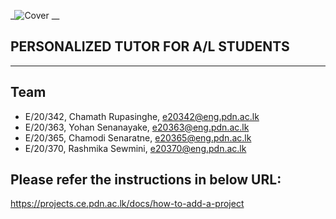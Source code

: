_![Cover](https://github.com/Chama28228/e20-co225-Mentor-Mate/assets/150885183/5b7a36f9-7c67-4928-9872-e6e06b6fe50d)
__
## PERSONALIZED TUTOR FOR A/L STUDENTS
___


## Team
-  E/20/342, Chamath Rupasinghe, [e20342@eng.pdn.ac.lk](mailto:e20342@eng.pdn.ac.lk)
-  E/20/363, Yohan Senanayake, [e20363@eng.pdn.ac.lk](mailto:e20363@eng.pdn.ac.lk)
-  E/20/365, Chamodi Senaratne, [e20365@eng.pdn.ac.lk](mailto:e20365@eng.pdn.ac.lk)
-  E/20/370, Rashmika Sewmini, [e20370@eng.pdn.ac.lk](mailto:e20370@eng.pdn.ac.lk)

## Please refer the instructions in below URL:

https://projects.ce.pdn.ac.lk/docs/how-to-add-a-project
